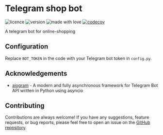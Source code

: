 # Telegram shop bot
![licence](https://img.shields.io/badge/License-MIT-green.svg)
![version](https://img.shields.io/badge/Version-not_released-blue)
![made with love](https://img.shields.io/badge/Made_with-Love-red)
[![codecov](https://codecov.io/gh/anekobtw/zverskly-bot/graph/badge.svg?token=TXQWSC0UR9)](https://codecov.io/gh/anekobtw/zverskly-bot)

 A telegram bot for online-shopping 
 
## Configuration
Replace `BOT_TOKEN` in the code with your Telegram bot token in `config.py`.

## Acknowledgements
 - [aiogram](https://github.com/aiogram/aiogram) - A modern and fully asynchronous framework for Telegram Bot API written in Python using asyncio 

## Contributing
Contributions are always welcome! If you have any suggestions, feature requests, or bug reports, please feel free to open an issue on the [GitHub repository](https://github.com/anekobtw/timewise).
